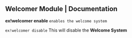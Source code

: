 ## Welcomer Module | Documentation


**ex!welcomer enable**
`enables the welcome system `


```ex!welcomer disable``` 
This will disable the __Welcome System__
